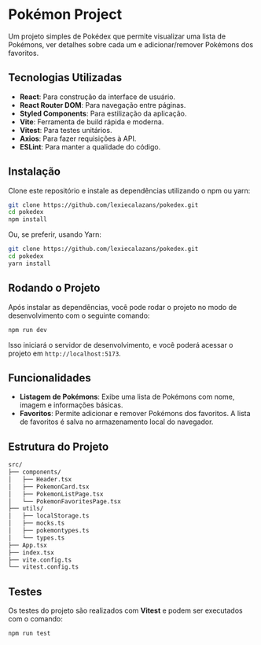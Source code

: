 
# Pokémon Project

Um projeto simples de Pokédex que permite visualizar uma lista de Pokémons, ver detalhes sobre cada um e adicionar/remover Pokémons dos favoritos.

## Tecnologias Utilizadas

- **React**: Para construção da interface de usuário.
- **React Router DOM**: Para navegação entre páginas.
- **Styled Components**: Para estilização da aplicação.
- **Vite**: Ferramenta de build rápida e moderna.
- **Vitest**: Para testes unitários.
- **Axios**: Para fazer requisições à API.
- **ESLint**: Para manter a qualidade do código.

## Instalação

Clone este repositório e instale as dependências utilizando o npm ou yarn:

```bash
git clone https://github.com/lexiecalazans/pokedex.git
cd pokedex
npm install
```

Ou, se preferir, usando Yarn:

```bash
git clone https://github.com/lexiecalazans/pokedex.git
cd pokedex
yarn install
```

## Rodando o Projeto

Após instalar as dependências, você pode rodar o projeto no modo de desenvolvimento com o seguinte comando:

```bash
npm run dev
```

Isso iniciará o servidor de desenvolvimento, e você poderá acessar o projeto em `http://localhost:5173`.

## Funcionalidades

- **Listagem de Pokémons**: Exibe uma lista de Pokémons com nome, imagem e informações básicas.
- **Favoritos**: Permite adicionar e remover Pokémons dos favoritos. A lista de favoritos é salva no armazenamento local do navegador.

## Estrutura do Projeto

```bash
src/
├── components/
│   ├── Header.tsx
│   ├── PokemonCard.tsx
│   ├── PokemonListPage.tsx
│   └── PokemonFavoritesPage.tsx
├── utils/
│   ├── localStorage.ts
│   ├── mocks.ts
│   ├── pokemontypes.ts
│   └── types.ts
├── App.tsx
├── index.tsx
├── vite.config.ts
└── vitest.config.ts
```

## Testes

Os testes do projeto são realizados com **Vitest** e podem ser executados com o comando:

```bash
npm run test
```
